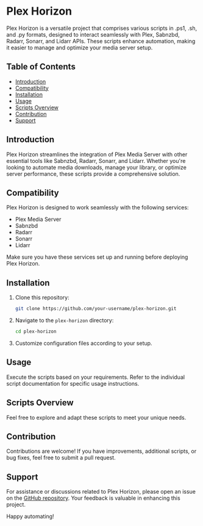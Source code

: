 # Plex Horizon

Plex Horizon is a versatile project that comprises various scripts in .ps1, .sh, and .py formats, designed to interact seamlessly with Plex, Sabnzbd, Radarr, Sonarr, and Lidarr APIs. These scripts enhance automation, making it easier to manage and optimize your media server setup.

## Table of Contents

- [Introduction](#introduction)
- [Compatibility](#compatibility)
- [Installation](#installation)
- [Usage](#usage)
- [Scripts Overview](#scripts-overview)
- [Contribution](#contribution)
- [Support](#support)

## Introduction

Plex Horizon streamlines the integration of Plex Media Server with other essential tools like Sabnzbd, Radarr, Sonarr, and Lidarr. Whether you're looking to automate media downloads, manage your library, or optimize server performance, these scripts provide a comprehensive solution.

## Compatibility

Plex Horizon is designed to work seamlessly with the following services:

- Plex Media Server
- Sabnzbd
- Radarr
- Sonarr
- Lidarr

Make sure you have these services set up and running before deploying Plex Horizon.

## Installation

1. Clone this repository:

    ```bash
    git clone https://github.com/your-username/plex-horizon.git
    ```

2. Navigate to the `plex-horizon` directory:

    ```bash
    cd plex-horizon
    ```

3. Customize configuration files according to your setup.

## Usage

Execute the scripts based on your requirements. Refer to the individual script documentation for specific usage instructions.

## Scripts Overview

Feel free to explore and adapt these scripts to meet your unique needs.

## Contribution

Contributions are welcome! If you have improvements, additional scripts, or bug fixes, feel free to submit a pull request.

## Support

For assistance or discussions related to Plex Horizon, please open an issue on the [GitHub repository](https://github.com/your-username/plex-horizon). Your feedback is valuable in enhancing this project.

Happy automating!